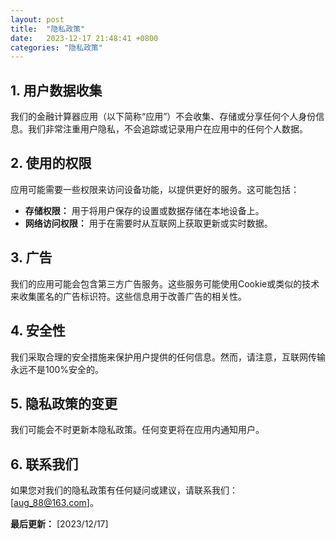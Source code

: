 ```yaml
---
layout: post
title:  "隐私政策"
date:   2023-12-17 21:48:41 +0800
categories: "隐私政策"
---
```


## 1. 用户数据收集
我们的金融计算器应用（以下简称“应用”）不会收集、存储或分享任何个人身份信息。我们非常注重用户隐私，不会追踪或记录用户在应用中的任何个人数据。

## 2. 使用的权限
应用可能需要一些权限来访问设备功能，以提供更好的服务。这可能包括：
- **存储权限：** 用于将用户保存的设置或数据存储在本地设备上。
- **网络访问权限：** 用于在需要时从互联网上获取更新或实时数据。

## 3. 广告
我们的应用可能会包含第三方广告服务。这些服务可能使用Cookie或类似的技术来收集匿名的广告标识符。这些信息用于改善广告的相关性。

## 4. 安全性
我们采取合理的安全措施来保护用户提供的任何信息。然而，请注意，互联网传输永远不是100%安全的。

## 5. 隐私政策的变更
我们可能会不时更新本隐私政策。任何变更将在应用内通知用户。

## 6. 联系我们
如果您对我们的隐私政策有任何疑问或建议，请联系我们：[aug_88@163.com]。

**最后更新：** [2023/12/17]